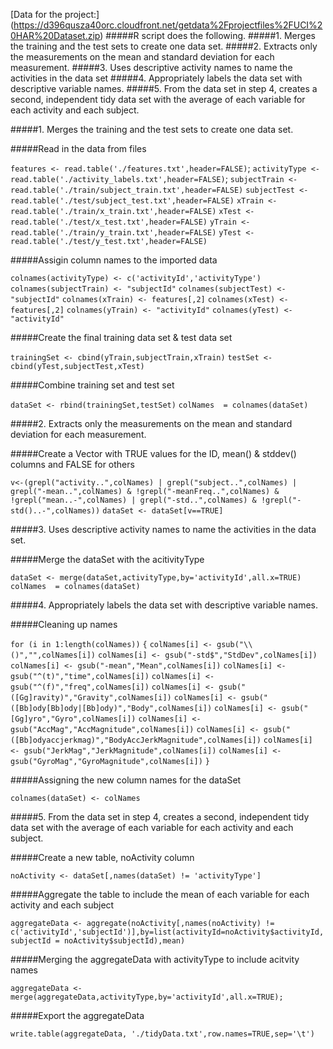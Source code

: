 [Data for the project:] (https://d396qusza40orc.cloudfront.net/getdata%2Fprojectfiles%2FUCI%20HAR%20Dataset.zip)
#####R script does the following. 
#####1. Merges the training and the test sets to create one data set.
#####2. Extracts only the measurements on the mean and standard deviation for each measurement. 
#####3. Uses descriptive activity names to name the activities in the data set
#####4. Appropriately labels the data set with descriptive variable names. 
#####5. From the data set in step 4, creates a second, independent tidy data set with the average of each variable for each activity and each subject.





#####1. Merges the training and the test sets to create one data set.

#####Read in the data from files

`features <- read.table('./features.txt',header=FALSE)`;
`activityType <- read.table('./activity_labels.txt',header=FALSE)`;
`subjectTrain <- read.table('./train/subject_train.txt',header=FALSE)`
`subjectTest <- read.table('./test/subject_test.txt',header=FALSE)`
`xTrain <- read.table('./train/x_train.txt',header=FALSE)`
`xTest <- read.table('./test/x_test.txt',header=FALSE)`
`yTrain <- read.table('./train/y_train.txt',header=FALSE)`
`yTest <- read.table('./test/y_test.txt',header=FALSE)`

#####Assigin column names to the imported data

`colnames(activityType) <- c('activityId','activityType')`
`colnames(subjectTrain) <- "subjectId"`
`colnames(subjectTest) <- "subjectId"`
`colnames(xTrain) <- features[,2]`
`colnames(xTest) <- features[,2]`
`colnames(yTrain) <- "activityId"`
`colnames(yTest) <- "activityId"`

#####Create the final training data set & test data set

`trainingSet <- cbind(yTrain,subjectTrain,xTrain)`
`testSet <- cbind(yTest,subjectTest,xTest)`

#####Combine training set and test set

`dataSet <- rbind(trainingSet,testSet)`
`colNames  = colnames(dataSet)`



#####2. Extracts only the measurements on the mean and standard deviation for each measurement.

#####Create a Vector with TRUE values for the ID, mean() & stddev() columns and FALSE for others

`v<-(grepl("activity..",colNames) | grepl("subject..",colNames) | grepl("-mean..",colNames) & !grepl("-meanFreq..",colNames) & !grepl("mean..-",colNames) | grepl("-std..",colNames) & !grepl("-std()..-",colNames))`
`dataSet <- dataSet[v==TRUE]`


#####3. Uses descriptive activity names to name the activities in the data set.

#####Merge the dataSet with the acitivityType

`dataSet <- merge(dataSet,activityType,by='activityId',all.x=TRUE)`
`colNames  = colnames(dataSet)`



#####4. Appropriately labels the data set with descriptive variable names.

#####Cleaning up names

`for (i in 1:length(colNames))` 
`{` 
`colNames[i] <- gsub("\\()","",colNames[i])`
`colNames[i] <- gsub("-std$","StdDev",colNames[i])`
`colNames[i] <- gsub("-mean","Mean",colNames[i])`
`colNames[i] <- gsub("^(t)","time",colNames[i])`
`colNames[i] <- gsub("^(f)","freq",colNames[i])`
`colNames[i] <- gsub("([Gg]ravity)","Gravity",colNames[i])`
`colNames[i] <- gsub("([Bb]ody[Bb]ody|[Bb]ody)","Body",colNames[i])`
`colNames[i] <- gsub("[Gg]yro","Gyro",colNames[i])`
`colNames[i] <- gsub("AccMag","AccMagnitude",colNames[i])`
`colNames[i] <- gsub("([Bb]odyaccjerkmag)","BodyAccJerkMagnitude",colNames[i])`
`colNames[i] <- gsub("JerkMag","JerkMagnitude",colNames[i])`
`colNames[i] <- gsub("GyroMag","GyroMagnitude",colNames[i])`
`}`

#####Assigning the new column names for the dataSet

`colnames(dataSet) <- colNames`

#####5. From the data set in step 4, creates a second, independent tidy data set with the average of each variable for each activity and each subject.

#####Create a new table, noActivity column

`noActivity <- dataSet[,names(dataSet) != 'activityType']`

#####Aggregate the table to include the mean of each variable for each activity and each subject

`aggregateData <- aggregate(noActivity[,names(noActivity) != c('activityId','subjectId')],by=list(activityId=noActivity$activityId,subjectId = noActivity$subjectId),mean)`


#####Merging the aggregateData with activityType to include acitvity names

`aggregateData <- merge(aggregateData,activityType,by='activityId',all.x=TRUE);`

#####Export the aggregateData
 
`write.table(aggregateData, './tidyData.txt',row.names=TRUE,sep='\t')`
